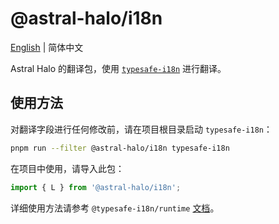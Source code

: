 # @astral-halo/i18n

[English](./README.md) | 简体中文

Astral Halo 的翻译包，使用 [`typesafe-i18n`](https://github.com/ivanhofer/typesafe-i18n) 进行翻译。

## 使用方法

对翻译字段进行任何修改前，请在项目根目录启动 `typesafe-i18n`：

```sh
pnpm run --filter @astral-halo/i18n typesafe-i18n
```

在项目中使用，请导入此包：

```js
import { L } from '@astral-halo/i18n';
```

详细使用方法请参考 `@typesafe-i18n/runtime` [文档](https://github.com/ivanhofer/typesafe-i18n/blob/main/packages/runtime/README.md)。
